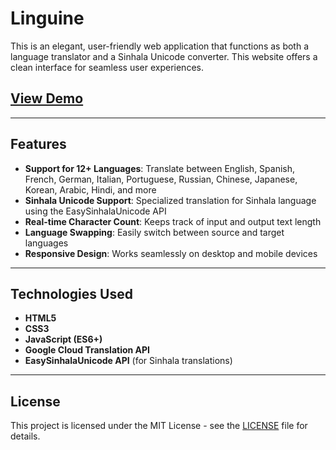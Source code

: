 # Linguine
This is an elegant, user-friendly web application that functions as both a language translator and a Sinhala Unicode converter. This website offers a clean interface for seamless user experiences.
## [View Demo](https://linguine.vercel.app/)

---

## Features

- **Support for 12+ Languages**: Translate between English, Spanish, French, German, Italian, Portuguese, Russian, Chinese, Japanese, Korean, Arabic, Hindi, and more  
- **Sinhala Unicode Support**: Specialized translation for Sinhala language using the EasySinhalaUnicode API  
- **Real-time Character Count**: Keeps track of input and output text length  
- **Language Swapping**: Easily switch between source and target languages  
- **Responsive Design**: Works seamlessly on desktop and mobile devices  

---

## Technologies Used

- **HTML5**  
- **CSS3**  
- **JavaScript (ES6+)**  
- **Google Cloud Translation API**  
- **EasySinhalaUnicode API** (for Sinhala translations)  

---

## License

This project is licensed under the MIT License - see the [LICENSE](LICENSE) file for details.
